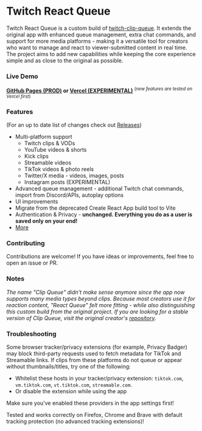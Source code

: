 # Twitch React Queue

Twitch React Queue is a custom build of [twitch-clip-queue](https://github.com/jakemiki/twitch-clip-queue). It extends the original app with enhanced queue management, extra chat commands, and support for more media platforms - making it a versatile tool for creators who want to manage and react to viewer-submitted content in real time. The project aims to add new capabilities while keeping the core experience simple and as close to the original as possible.

### Live Demo
**[GitHub Pages (PROD)](https://enjoythefun.github.io/twitch-react-queue) or [Vercel (EXPERIMENTAL)](https://etf-clip-q.vercel.app/)**
<sup>(*new features are tested on Vercel first*)</sup>

### Features
(For an up to date list of changes check out [Releases](https://github.com/EnjoyTheFun/twitch-react-queue/releases))
- Multi-platform support
  - Twitch clips & VODs
  - YouTube videos & shorts
  - Kick clips
  - Streamable videos
  - TikTok videos & photo reels
  - Twitter/X media - videos, images, posts
  - Instagram posts (EXPERIMENTAL)
- Advanced queue management - additional Twitch chat commands, import from Discord/APIs, autoplay options
- UI improvements
- Migrate from the deprecated Create React App build tool to Vite
- Authentication & Privacy - **unchanged. Everything you do as a user is saved only on your end!**
- [More](https://github.com/EnjoyTheFun/twitch-react-queue/releases)

### Contributing
Contributions are welcome! If you have ideas or improvements, feel free to open an issue or PR.

### Notes
*The name "Clip Queue" didn’t make sense anymore since the app now supports many media types beyond clips. Because most creators use it for reaction content, "React Queue" felt more fitting - while also distinguishing this custom build from the original project. If you are looking for a stable version of Clip Queue, visit the original creator's [repository](https://github.com/jakemiki/twitch-clip-queue).*

### Troubleshooting
Some browser tracker/privacy extensions (for example, Privacy Badger) may block third-party requests used to fetch metadata for TikTok and Streamable links. If clips from these platforms do not queue or appear without thumbnails/titles, try one of the following:

- Whitelist these hosts in your tracker/privacy extension: `tiktok.com`, `vm.tiktok.com`, `vt.tiktok.com`, `streamable.com`.
- Or disable the extension while using the app

Make sure you've enabled these providers in the app settings first!

Tested and works correctly on Firefox, Chrome and Brave with default tracking protection (no advanced tracking extensions)!
